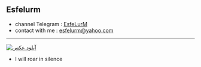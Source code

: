 ## Esfelurm

- channel Telegram : <a href="https://t.me/esfelurm">EsfeLurM</a>
- contact with me : esfelurm@yahoo.com
--------------------------
<a href="https://uupload.ir/view/fuck_off_rr06.gif" target="_blank"><img src="https://s6.uupload.ir/css/images/file.jpg" border="0" alt="آپلود عکس" /></a>
- I will roar in silence 

